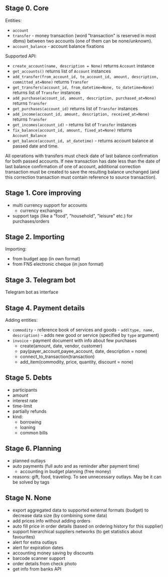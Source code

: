 ## Stage 0. Core


Entities:

- `account`
- `transfer` - money transaction (word "transaction" is reserved in most dbms) between two accounts (one of them can be none/unknown).
- `account_balance` - account balance fixations


Supported API:

- `create_account(name, description = None)` returns `Account` instance
- `get_accounts()` returns list of `Account` instances
- `add_transfer(from_account_id, to_account_id, amount, description, committed_at=None)` returns `Transfer`
- `get_transfers(account_id, from_datetime=None, to_datetime=None)` returns list of `Transfer` instances
- `add_purchase(account_id, amount, description, purchased_at=None)` returns `Transfer`
- `get_purchases(account_id)` returns list of `Transfer` instances
- `add_income(account_id, amount, description, received_at=None)` returns `Transfer`
- `get_incomes(account_id)` - returns list of `Transfer` instances
- `fix_balance(account_id, amount, fixed_at=None)` returns `Account_Balance`
- `get_balance(account_id, at_datetime)` - returns account balance at passed date and time.


All operations with transfers must check date of last balance confirmation for both passed accounts.
If new transaction has date less than the date of last balance confirmation of one of account, additional correction transaction must be created to save the resulting balance unchanged (and this correction transaction must contain reference to source transaction). 



## Stage 1. Core improving


- multi currency support for accounts
	- currency exchanges
- support tags (like a "food", "household", "leisure" etc.) for purchases/orders



## Stage 2. Importing

Importing:

- from budget app (in own format)
- from FNS electronic cheque (in json format)



## Stage 3. Telegram bot

Telegram bot as interface



## Stage 4. Payment details


Adding entities:

- `commodity` - reference book of services and goods	- `add(type, name, description)` - adds new good or service (specified by `type` argument)
- `invoice` - payment document with info about few purchases 
	- create(amount, date, vendor, customer)
	- pay(payer_account,payee_account, date, description = none)
	- connect_to_transaction(transaction)
	- add_item(commodity, price, quantity, discount = none)



## Stage 5. Debts

- participants
- amount
- interest rate
- time-limit
- partially refunds
- kind:
	- borrowing
	- loaning
	- common bills 
	


## Stage 6. Planning


- planned outlays
- auto payments (full auto and as reminder after payment time)
	- accounting in budget planning (free money)
- reasons: gift, food, traveling. To see unnecessary outlays. May be it can be solved by tags



## Stage N. None

- export aggregated data to supported external formats (budget) to decrease data size (by combining some data)
- add prices info without adding orders
- auto fill price in order details (based on ordering history for this supplier)
- support hierarchical suppliers networks (to get statistics about favourites)
- alert for extra outlays
- alert for expiration dates
- accounting money saving by discounts 
- barcode scanner support
- order details from check photo
- get info from banks API


